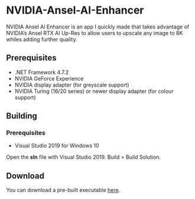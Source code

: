 # NVIDIA-Ansel-AI-Enhancer
NVIDIA Ansel AI Enhancer is an app I quickly made that takes advantage of NVIDIA’s Ansel RTX AI Up-Res to allow users to upscale any image to 8K whiles adding further quality.

## Prerequisites
<ul>
  <li>.NET Framework 4.7.2</li>
  <li>NVIDIA GeForce Experience</li>
  <li>NVIDIA display adapter (for greyscale support)</li>
  <li>NVIDIA Turing (16/20 series) or newer display adapter (for colour support)</li>
</ul>

## Building
### Prerequisites
<ul>
  <li>Visual Studio 2019 for Windows 10</li>
</ul>

Open the **sln** file with Visual Studio 2019. Build > Build Solution.

## Download
You can download a pre-built executable <a href="https://github.com/dynamiquel/NVIDIA-Ansel-AI-Enhancer/releases">here</a>.
